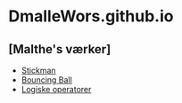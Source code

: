 # DmalleWors.github.io

## [Malthe's værker]
- [Stickman](Stickman/)
- [Bouncing Ball](Bouncing_Ball/)
- [Logiske operatorer](Logiske_operatorer/)
